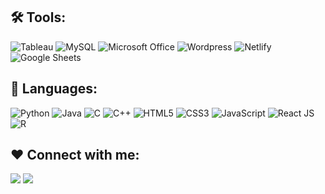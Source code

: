 <!--## 🙋‍♂️ My Intrests:
- 👨‍💻 I’m currently working on **Web Scraping & Visualization**
- 🌱 I’m currently learning **Data Analysis 📊 & Statistics 📈**
- 📫 How to reach me **tymsai6076@gmail.com**
- -->

## 🛠️ Tools:
![Tableau](https://img.shields.io/badge/Tableau-FFFFFF?style=for-the-badge&logo=Tableau)
![MySQL](https://img.shields.io/badge/MySQL-FFFFFF?style=for-the-badge&logo=mysql&logoColor=blue)
![Microsoft Office](https://img.shields.io/badge/Microsoft_Office-FFFFFF?style=for-the-badge&logo=microsoft-office&logoColor=orange)
![Wordpress](https://img.shields.io/badge/Wordpress-FFFFFF?style=for-the-badge&logo=wordpress&logoColor=blue)
![Netlify](https://img.shields.io/badge/Netlify-FFFFFF?style=for-the-badge&logo=netlify)
![Google Sheets](https://img.shields.io/badge/Google%20Sheets-FFFFFF?style=for-the-badge&logo=google-sheets)

## 🚀 Languages:
![Python](https://img.shields.io/badge/Python-FFFFFF?style=for-the-badge&logo=python)
![Java](https://img.shields.io/badge/java-FFFFFF.svg?style=for-the-badge&logo=java&logoColor=blue)
![C](https://img.shields.io/badge/c-FFFFFF.svg?style=for-the-badge&logo=c)
![C++](https://img.shields.io/badge/c++-FFFFFF.svg?style=for-the-badge&logo=c%2B%2B&logoColor=blue)
![HTML5](https://img.shields.io/badge/HTML5-FFFFFF?style=for-the-badge&logo=html5)
![CSS3](https://img.shields.io/badge/CSS3-FFFFFF?style=for-the-badge&logo=css3)
![JavaScript](https://img.shields.io/badge/JavaScript-FFFFFF?style=for-the-badge&logo=javascript)
![React JS](https://img.shields.io/badge/React-FFFFFF?style=for-the-badge&logo=react)
![R](https://img.shields.io/badge/R-FFFFFF?style=for-the-badge&logo=r&logoColor=blue)


## ❤ Connect with me:

<a href = "https://www.linkedin.com/in/t-y-m-sai-4ab087203/"><img src="https://img.icons8.com/fluent/48/000000/linkedin.png"/></a>
![](https://komarev.com/ghpvc/?username=tymsai&color=blueviolet&style=plastic&label=VIEWS)
<!--
<a href="https://profile.codersrank.io/user/tymsai#Tech%20Skills">
    <img src="https://cr-skills-chart-widget.azurewebsites.net/api/api?username=tymsai&labels=true&legend=true&tooltip=true&max-labels=24&branding=false">
  </a>
-->
